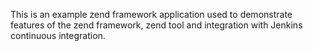 This is an example zend framework application used to demonstrate features of the zend framework, zend tool and integration with Jenkins continuous integration.
